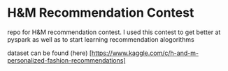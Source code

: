 # H&M Recommendation Contest
repo for H&M recommendation contest. I used this contest to get better at pyspark as well as to start learning recommendation alogorithms

dataset can be found (here) [https://www.kaggle.com/c/h-and-m-personalized-fashion-recommendations]
